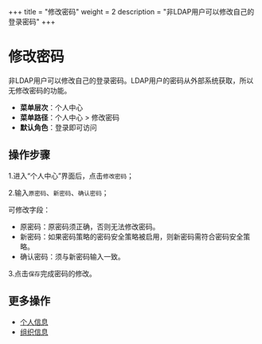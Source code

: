 ﻿+++
title = "修改密码"
weight = 2
description = "非LDAP用户可以修改自己的登录密码"
+++

# 修改密码

非LDAP用户可以修改自己的登录密码。LDAP用户的密码从外部系统获取，所以无修改密码的功能。

  - **菜单层次**：个人中心
  - **菜单路径**：个人中心 > 修改密码
  - **默认角色**：登录即可访问

<h2 id="1">操作步骤</h2>

1.进入“个人中心”界面后，点击`修改密码`；

2.输入`原密码`、`新密码`、`确认密码`；

可修改字段：

- 原密码：原密码须正确，否则无法修改密码。
- 新密码：如果密码策略的密码安全策略被启用，则新密码需符合密码安全策略。
- 确认密码：须与新密码输入一致。

3.点击`保存`完成密码的修改。

## 更多操作
- [个人信息](../information)
- [组织信息](../role-info)
